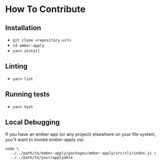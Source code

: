 # How To Contribute

## Installation

* `git clone <repository-url>`
* `cd ember-apply`
* `yarn install`

## Linting

* `yarn lint`

## Running tests

* `yarn test`


## Local Debugging

If you have an ember app (or any project) elsewhere on your file system, you'll want to invoke ember-apply via:

```shell
node \
  ../../path/to/ember-apply/packages/ember-apply/src/cli/index.js \
  ../../path/to/your/applyable
```
